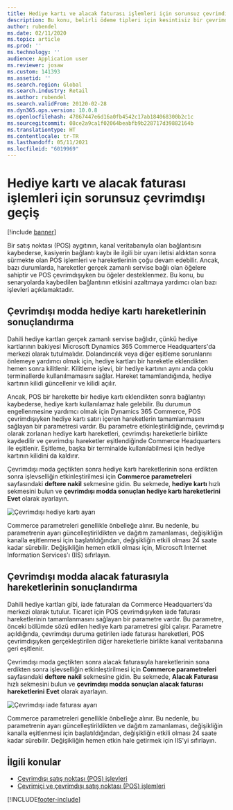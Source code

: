 ```yaml
---
title: Hediye kartı ve alacak faturası işlemleri için sorunsuz çevrimdışı geçiş
description: Bu konu, belirli ödeme tipleri için kesintisiz bir çevrimdışı anahtar sağlayan gelişmelere genel bakış sağlar.
author: rubendel
ms.date: 02/11/2020
ms.topic: article
ms.prod: ''
ms.technology: ''
audience: Application user
ms.reviewer: josaw
ms.custom: 141393
ms.assetid: ''
ms.search.region: Global
ms.search.industry: Retail
ms.author: rubendel
ms.search.validFrom: 20120-02-28
ms.dyn365.ops.version: 10.0.8
ms.openlocfilehash: 47867447e6d16a0fb4542c17ab184068300b2c1c
ms.sourcegitcommit: 08ce2a9ca1f02064beabfb9b228717d39882164b
ms.translationtype: HT
ms.contentlocale: tr-TR
ms.lasthandoff: 05/11/2021
ms.locfileid: "6019969"
---
```

# <a name="seamless-offline-switch-for-gift-card-and-credit-memo-operations"></a>Hediye kartı ve alacak faturası işlemleri için sorunsuz çevrimdışı geçiş

[!include [banner](../includes/banner.md)]

Bir satış noktası (POS) aygıtının, kanal veritabanıyla olan bağlantısını kaybederse, kasiyerin bağlantı kaybı ile ilgili bir uyarı iletisi aldıktan sonra sürmekte olan POS işlemleri ve hareketlerinin çoğu devam edebilir. Ancak, bazı durumlarda, hareketler gerçek zamanlı servise bağlı olan öğelere sahiptir ve POS çevrimdışıyken bu öğeler desteklenmez. Bu konu, bu senaryolarda kaybedilen bağlantının etkisini azaltmaya yardımcı olan bazı işlevleri açıklamaktadır.

## <a name="completing-gift-card-transactions-in-offline-mode"></a>Çevrimdışı modda hediye kartı hareketlerinin sonuçlandırma

Dahili hediye kartları gerçek zamanlı servise bağlıdır, çünkü hediye kartlarının bakiyesi Microsoft Dynamics 365 Commerce Headquarters'da merkezi olarak tutulmalıdır. Dolandırıcılık veya diğer eşitleme sorunlarını önlemeye yardımcı olmak için, hediye kartları bir hareketle eklendikten hemen sonra kilitlenir. Kilitleme işlevi, bir hediye kartının aynı anda çoklu terminallerde kullanılmamasını sağlar. Hareket tamamlandığında, hediye kartının kilidi güncellenir ve kilidi açılır.

Ancak, POS bir harekette bir hediye kartı eklendikten sonra bağlantıyı kaybederse, hediye kartı kullanılamaz hale gelebilir. Bu durumun engellenmesine yardımcı olmak için Dynamics 365 Commerce, POS çevrimdışıyken hediye kartı satırı içeren hareketlerin tamamlanmasını sağlayan bir parametresi vardır. Bu parametre etkinleştirildiğinde, çevrimdışı olarak zorlanan hediye kartı hareketleri, çevrimdışı hareketlerle birlikte kaydedilir ve çevrimdışı hareketler eşitlendiğinde Commerce Headquarters ile eşitlenir. Eşitleme, başka bir terminalde kullanılabilmesi için hediye kartının kilidini da kaldırır.

Çevrimdışı moda geçtikten sonra hediye kartı hareketlerinin sona erdikten sonra işlevselliğin etkinleştirilmesi için **Commerce parametreleri** sayfasındaki **deftere nakil** sekmesine gidin. Bu sekmede, **hediye kartı** hızlı sekmesini bulun ve **çevrimdışı modda sonuçlan hediye kartı hareketlerini** **Evet** olarak ayarlayın.

![Çevrimdışı hediye kartı ayarı](../media/gift.png)

Commerce parametreleri genellikle önbelleğe alınır. Bu nedenle, bu parametrenin ayarı güncelleştirildikten ve dağıtım zamanlaması, değişikliğin kanalla eşitlenmesi için başlatıldığından, değişikliğin etkili olması 24 saate kadar sürebilir. Değişikliğin hemen etkili olması için, Microsoft Internet Information Services'ı (IIS) sıfırlayın.

## <a name="completing-credit-memo-transactions-in-offline-mode"></a>Çevrimdışı modda alacak faturasıyla hareketlerinin sonuçlandırma

Dahili hediye kartları gibi, iade faturaları da Commerce Headquarters'da merkezi olarak tutulur. Ticaret için POS çevrimdışıyken iade faturası hareketlerinin tamamlanmasını sağlayan bir parametre vardır. Bu parametre, önceki bölümde sözü edilen hediye kartı parametresi gibi çalışır. Parametre açıldığında, çevrimdışı duruma getirilen iade faturası hareketleri, POS çevrimdışıyken gerçekleştirilen diğer hareketlerle birlikte kanal veritabanına geri eşitlenir.

Çevrimdışı moda geçtikten sonra alacak faturasıyla hareketlerinin sona erdikten sonra işlevselliğin etkinleştirilmesi için **Commerce parametreleri** sayfasındaki **deftere nakil** sekmesine gidin. Bu sekmede, **Alacak Faturası** hızlı sekmesini bulun ve **çevrimdışı modda sonuçlan alacak faturası hareketlerini** **Evet** olarak ayarlayın.

![Çevrimdışı iade faturası ayarı](../media/creditmemo.png)

Commerce parametreleri genellikle önbelleğe alınır. Bu nedenle, bu parametrenin ayarı güncelleştirildikten ve dağıtım zamanlaması, değişikliğin kanalla eşitlenmesi için başlatıldığından, değişikliğin etkili olması 24 saate kadar sürebilir. Değişikliğin hemen etkin hale getirmek için IIS'yi sıfırlayın.

## <a name="related-topics"></a>İlgili konular

- [Çevrimdışı satış noktası (POS) işlevleri](../pos-offline-functionality.md)
- [Çevrimiçi ve çevrimdışı satış noktası (POS) işlemleri](../pos-operations.md)


[!INCLUDE[footer-include](../../includes/footer-banner.md)]